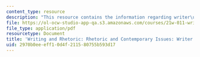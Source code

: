 ```yaml
---
content_type: resource
description: "This resource contains the information regarding writer\u2019s letter."
file: https://ol-ocw-studio-app-qa.s3.amazonaws.com/courses/21w-011-writing-and-rhetoric-rhetoric-and-contemporary-issues-fall-2015/2970b0eeeff10d4f211580755b593d17_MIT21W_011F15_Writers.pdf
file_type: application/pdf
resourcetype: Document
title: 'Writing and Rhetoric: Rhetoric and Contemporary Issues: Writer''s Letter'
uid: 2970b0ee-eff1-0d4f-2115-80755b593d17
---
```

